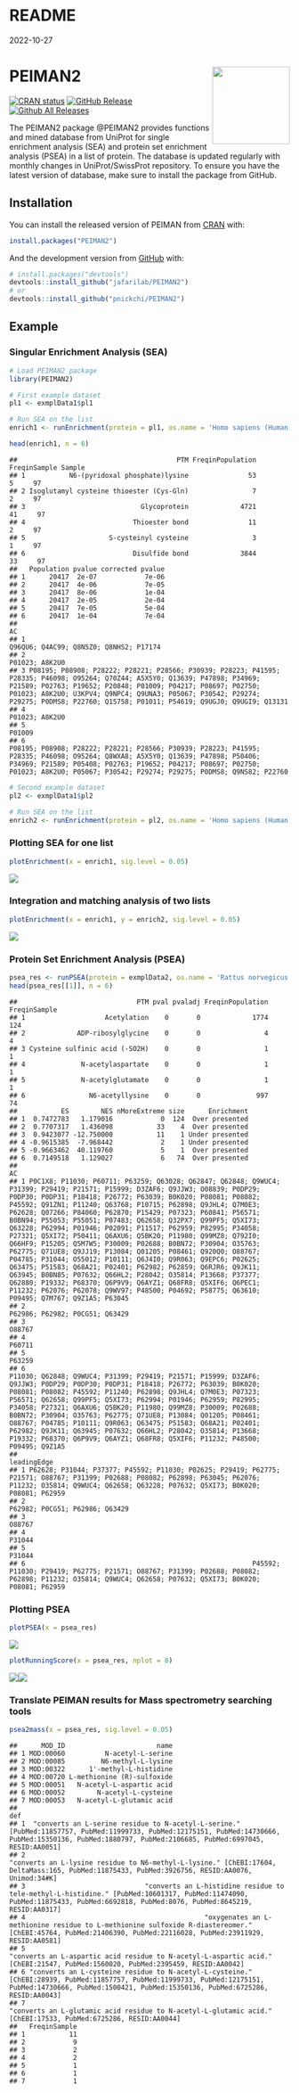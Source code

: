 README
================
2022-10-27

# PEIMAN2 <a href='https://github.com/pnickchi/PEIMAN2/'><img src="vignettes/logo.png" align="right" height="139"/></a>

<!-- badges: start -->

[![CRAN
status](https://www.r-pkg.org/badges/version/PEIMAN2)](https://cran.r-project.org/package=PEIMAN2)
[![GitHub
Release](https://img.shields.io/github/release/jafarilab/PEIMAN2?style=flat)](https://github.com/jafarilab/PEIMAN2/releases)
[![Github All
Releases](https://cranlogs.r-pkg.org/badges/PEIMAN2)](https://github.com/jafarilab/PEIMAN2)

<!-- badges: end -->

The PEIMAN2 package @PEIMAN2 provides functions and mined database from
UniProt for single enrichment analysis (SEA) and protein set enrichment
analysis (PSEA) in a list of protein. The database is updated regularly
with monthly changes in UniProt/SwissProt repository. To ensure you have
the latest version of database, make sure to install the package from
GitHub.

## Installation

You can install the released version of PEIMAN from
[CRAN](https://CRAN.R-project.org) with:

``` r
install.packages("PEIMAN2")
```

And the development version from [GitHub](https://github.com/) with:

``` r
# install.packages("devtools")
devtools::install_github("jafarilab/PEIMAN2")
# or
devtools::install_github("pnickchi/PEIMAN2")
```

## Example

### Singular Enrichment Analysis (SEA)

``` r
# Load PEIMAN2 package
library(PEIMAN2)

# First example dataset
pl1 <- exmplData1$pl1

# Run SEA on the list
enrich1 <- runEnrichment(protein = pl1, os.name = 'Homo sapiens (Human)')

head(enrich1, n = 6)
```

    ##                                        PTM FreqinPopulation FreqinSample Sample
    ## 1           N6-(pyridoxal phosphate)lysine               53            5     97
    ## 2 Isoglutamyl cysteine thioester (Cys-Gln)                7            2     97
    ## 3                             Glycoprotein             4721           41     97
    ## 4                           Thioester bond               11            2     97
    ## 5                     S-cysteinyl cysteine                3            1     97
    ## 6                           Disulfide bond             3844           33     97
    ##   Population pvalue corrected pvalue
    ## 1      20417  2e-07            7e-06
    ## 2      20417  4e-06            7e-05
    ## 3      20417  8e-06            1e-04
    ## 4      20417  2e-05            2e-04
    ## 5      20417  7e-05            5e-04
    ## 6      20417  1e-04            7e-04
    ##                                                                                                                                                                                                                                                                                                                                       AC
    ## 1                                                                                                                                                                                                                                                                                                 Q96QU6; Q4AC99; Q8N5Z0; Q8NHS2; P17174
    ## 2                                                                                                                                                                                                                                                                                                                         P01023; A8K2U0
    ## 3 P08195; P08908; P28222; P28221; P28566; P30939; P28223; P41595; P28335; P46098; O95264; Q70Z44; A5X5Y0; Q13639; P47898; P34969; P21589; P02763; P19652; P20848; P01009; P04217; P08697; P02750; P01023; A8K2U0; U3KPV4; Q9NPC4; Q9UNA3; P05067; P30542; P29274; P29275; P0DMS8; P22760; Q15758; P01011; P54619; Q9UGJ0; Q9UGI9; Q13131
    ## 4                                                                                                                                                                                                                                                                                                                         P01023; A8K2U0
    ## 5                                                                                                                                                                                                                                                                                                                                 P01009
    ## 6                                                                 P08195; P08908; P28222; P28221; P28566; P30939; P28223; P41595; P28335; P46098; O95264; Q8WXA8; A5X5Y0; Q13639; P47898; P50406; P34969; P21589; P05408; P02763; P19652; P04217; P08697; P02750; P01023; A8K2U0; P05067; P30542; P29274; P29275; P0DMS8; Q9NS82; P22760

``` r
# Second example dataset
pl2 <- exmplData1$pl2

# Run SEA on the list
enrich2 <- runEnrichment(protein = pl2, os.name = 'Homo sapiens (Human)')
```

### Plotting SEA for one list

``` r
plotEnrichment(x = enrich1, sig.level = 0.05)
```

![](README_files/figure-gfm/unnamed-chunk-5-1.png)<!-- -->

### Integration and matching analysis of two lists

``` r
plotEnrichment(x = enrich1, y = enrich2, sig.level = 0.05)
```

![](README_files/figure-gfm/unnamed-chunk-6-1.png)<!-- -->

### Protein Set Enrichment Analysis (PSEA)

``` r
psea_res <- runPSEA(protein = exmplData2, os.name = 'Rattus norvegicus (Rat)', nperm = 100)
head(psea_res[[1]], n = 6)
```

    ##                              PTM pval pvaladj FreqinPopulation FreqinSample
    ## 1                    Acetylation    0       0             1774          124
    ## 2             ADP-ribosylglycine    0       0                4            4
    ## 3 Cysteine sulfinic acid (-SO2H)    0       0                1            1
    ## 4              N-acetylaspartate    0       0                1            1
    ## 5              N-acetylglutamate    0       0                1            1
    ## 6                N6-acetyllysine    0       0              997           74
    ##           ES        NES nMoreExtreme size      Enrichment
    ## 1  0.7472783   1.179016            0  124  Over presented
    ## 2  0.7707317   1.436098           33    4  Over presented
    ## 3  0.9423077 -12.750000           11    1 Under presented
    ## 4 -0.9615385  -7.968442            2    1 Under presented
    ## 5 -0.9663462  40.119760            5    1  Over presented
    ## 6  0.7149518   1.129027            6   74  Over presented
    ##                                                                                                                                                                                                                                                                                                                                                                                                                                                                                                                                                                                                                                                                                                                                                                                                                                                                                                                                                                                                                               AC
    ## 1 P0C1X8; P11030; P60711; P63259; Q63028; Q62847; Q62848; Q9WUC4; P31399; P29419; P21571; P15999; D3ZAF6; Q9JJW3; O08839; P0DP29; P0DP30; P0DP31; P18418; P26772; P63039; B0K020; P08081; P08082; P45592; Q91ZN1; P11240; Q63768; P10715; P62898; Q9JHL4; Q7M0E3; P62628; Q07266; P84060; P62870; P15429; P07323; P60841; P56571; B0BN94; P55053; P55051; P07483; Q62658; Q32PX7; Q99PF5; Q5XI73; Q63228; P62994; P01946; P02091; P11517; P62959; P82995; P34058; P27321; Q5XI72; P50411; Q6AXU6; Q5BK20; P11980; Q99MZ8; Q792I0; Q66HF9; P15205; Q5M7W5; P30009; P02688; B0BN72; P30904; O35763; P62775; Q71UE8; Q9JJ19; P13084; Q01205; P08461; Q920Q0; O88767; P04785; P31044; O55012; P10111; Q6J4I0; Q9R063; Q9EPC6; P02625; Q63475; P51583; Q68A21; P02401; P62982; P62859; Q6RJR6; Q9JK11; Q63945; B0BN85; P07632; Q66HL2; P28042; O35814; P13668; P37377; Q62880; P19332; P68370; Q6P9V9; Q6AYZ1; Q68FR8; Q5XIF6; Q6PEC1; P11232; P62076; P62078; Q9WV97; P48500; P04692; P58775; Q63610; P09495; Q7M767; Q9Z1A5; P63045
    ## 2                                                                                                                                                                                                                                                                                                                                                                                                                                                                                                                                                                                                                                                                                                                                                                                                                                                                                                                                                                                                 P62986; P62982; P0CG51; Q63429
    ## 3                                                                                                                                                                                                                                                                                                                                                                                                                                                                                                                                                                                                                                                                                                                                                                                                                                                                                                                                                                                                                         O88767
    ## 4                                                                                                                                                                                                                                                                                                                                                                                                                                                                                                                                                                                                                                                                                                                                                                                                                                                                                                                                                                                                                         P60711
    ## 5                                                                                                                                                                                                                                                                                                                                                                                                                                                                                                                                                                                                                                                                                                                                                                                                                                                                                                                                                                                                                         P63259
    ## 6                                                                                                                                                                                                                                                                                                                                                                                                                 P11030; Q62848; Q9WUC4; P31399; P29419; P21571; P15999; D3ZAF6; Q9JJW3; P0DP29; P0DP30; P0DP31; P18418; P26772; P63039; B0K020; P08081; P08082; P45592; P11240; P62898; Q9JHL4; Q7M0E3; P07323; P56571; Q62658; Q99PF5; Q5XI73; P62994; P01946; P62959; P82995; P34058; P27321; Q6AXU6; Q5BK20; P11980; Q99MZ8; P30009; P02688; B0BN72; P30904; O35763; P62775; Q71UE8; P13084; Q01205; P08461; O88767; P04785; P10111; Q9R063; Q63475; P51583; Q68A21; P02401; P62982; Q9JK11; Q63945; P07632; Q66HL2; P28042; O35814; P13668; P19332; P68370; Q6P9V9; Q6AYZ1; Q68FR8; Q5XIF6; P11232; P48500; P09495; Q9Z1A5
    ##                                                                                                                                                                                                      leadingEdge
    ## 1 P62628; P31044; P37377; P45592; P11030; P02625; P29419; P62775; P21571; O88767; P31399; P02688; P08082; P62898; P63045; P62076; P11232; O35814; Q9WUC4; Q62658; Q63228; P07632; Q5XI73; B0K020; P08081; P62959
    ## 2                                                                                                                                                                                 P62982; P0CG51; P62986; Q63429
    ## 3                                                                                                                                                                                                         O88767
    ## 4                                                                                                                                                                                                         P31044
    ## 5                                                                                                                                                                                                         P31044
    ## 6                                                         P45592; P11030; P29419; P62775; P21571; O88767; P31399; P02688; P08082; P62898; P11232; O35814; Q9WUC4; Q62658; P07632; Q5XI73; B0K020; P08081; P62959

### Plotting PSEA

``` r
plotPSEA(x = psea_res)
```

<img src="README_files/figure-gfm/unnamed-chunk-8-1.png" style="display: block; margin: auto;" />

``` r
plotRunningScore(x = psea_res, nplot = 8) 
```

![](README_files/figure-gfm/unnamed-chunk-9-1.png)<!-- -->![](README_files/figure-gfm/unnamed-chunk-9-2.png)<!-- -->

### Translate PEIMAN results for Mass spectrometry searching tools

``` r
psea2mass(x = psea_res, sig.level = 0.05)
```

    ##      MOD_ID                       name
    ## 1 MOD:00060          N-acetyl-L-serine
    ## 2 MOD:00085         N6-methyl-L-lysine
    ## 3 MOD:00322      1'-methyl-L-histidine
    ## 4 MOD:00720 L-methionine (R)-sulfoxide
    ## 5 MOD:00051   N-acetyl-L-aspartic acid
    ## 6 MOD:00052        N-acetyl-L-cysteine
    ## 7 MOD:00053   N-acetyl-L-glutamic acid
    ##                                                                                                                                                                                                         def
    ## 1  "converts an L-serine residue to N-acetyl-L-serine." [PubMed:11857757, PubMed:11999733, PubMed:12175151, PubMed:14730666, PubMed:15350136, PubMed:1880797, PubMed:2106685, PubMed:6997045, RESID:AA0051]
    ## 2                                                            "converts an L-lysine residue to N6-methyl-L-lysine." [ChEBI:17604, DeltaMass:165, PubMed:11875433, PubMed:3926756, RESID:AA0076, Unimod:34#K]
    ## 3                              "converts an L-histidine residue to tele-methyl-L-histidine." [PubMed:10601317, PubMed:11474090, PubMed:11875433, PubMed:6692818, PubMed:8076, PubMed:8645219, RESID:AA0317]
    ## 4                                             "oxygenates an L-methionine residue to L-methionine sulfoxide R-diastereomer." [ChEBI:45764, PubMed:21406390, PubMed:22116028, PubMed:23911929, RESID:AA0581]
    ## 5                                                                            "converts an L-aspartic acid residue to N-acetyl-L-aspartic acid." [ChEBI:21547, PubMed:1560020, PubMed:2395459, RESID:AA0042]
    ## 6 "converts an L-cysteine residue to N-acetyl-L-cysteine." [ChEBI:28939, PubMed:11857757, PubMed:11999733, PubMed:12175151, PubMed:14730666, PubMed:1500421, PubMed:15350136, PubMed:6725286, RESID:AA0043]
    ## 7                                                                                            "converts an L-glutamic acid residue to N-acetyl-L-glutamic acid." [ChEBI:17533, PubMed:6725286, RESID:AA0044]
    ##   FreqinSample
    ## 1           11
    ## 2            9
    ## 3            2
    ## 4            2
    ## 5            1
    ## 6            1
    ## 7            1
